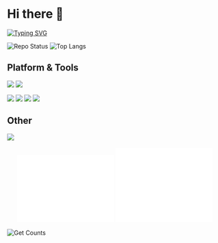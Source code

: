 # Hi there 👋
[![Typing SVG](https://readme-typing-svg.demolab.com?font=Fira+Code&weight=600&size=32&duration=4000&pause=1000&color=39C5BB&center=true&vCenter=true&random=false&repeat=false&width=435&lines=nyable%F0%9F%90%AC)](https://git.io/typing-svg)

<p align="left">
  <img height="165" src="https://github-readme-stats.vercel.app/api?username=nyable&show_icons=true&count_private=true" alt="Repo Status">
  <img height="165" src="https://github-readme-stats.vercel.app/api/top-langs/?username=nyable&hide=html&layout=compact" alt="Top Langs">
</p>

## Platform & Tools
![](https://img.shields.io/badge/Java-003545?style=flat-square&logo=openjdk)
![](https://img.shields.io/badge/JavaScript-003545?style=flat-square&logo=JavaScript)

![](https://img.shields.io/badge/Windows-11-red?style=flat-square&logo=windows&logoColor=ffffff)
![](https://img.shields.io/badge/Ubuntu-22.04-red?style=flat-square&logo=Ubuntu)
![](https://img.shields.io/badge/IDE-IntelliJ%20IDEA-red?style=flat-square&logo=IntelliJ%20IDEA)
![](https://img.shields.io/badge/IDE-Visual%20Studio%20Code-red?style=flat-square&logo=Visual%20Studio%20Code)

## Other
![](https://github-profile-trophy.vercel.app/?username=nyable)

<p align="center">
  <img width="45%" src="images/metrics.plugin.isocalendar.fullyear.svg" alt="Repo Status">
  <img width="45%" src="images/metrics.general.svg" alt="Top Langs">
</p>





<img width="80" src="https://count.getloli.com/get/@nyable" alt="Get Counts">

